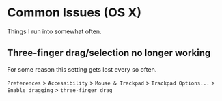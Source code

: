 Common Issues (OS X)
====================
Things I run into somewhat often.

Three-finger drag/selection no longer working
---------------------------------------------
For some reason this setting gets lost every so often.

`Preferences` > `Accessibility` > `Mouse & Trackpad` > `Trackpad Options...` > `Enable dragging` > `three-finger drag`
